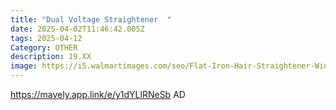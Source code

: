 ```yaml
---
title: "Dual Voltage Straightener  "
date: 2025-04-02T11:46:42.005Z
tags: 2025-04-12
Category: OTHER
description: 19.XX
image: https://i5.walmartimages.com/seo/Flat-Iron-Hair-Straightener-Wide-Straightener-Pink_d6d42750-dbb3-413b-9d58-f57147033f0d.7901b5015a0475383114282967194902.jpeg?odnHeight=2000&odnWidth=2000&odnBg=FFFFFF
---
```

https://mavely.app.link/e/y1dYLlRNeSb    AD